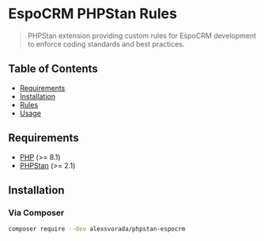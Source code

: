 # EspoCRM PHPStan Rules

> PHPStan extension providing custom rules for EspoCRM development to enforce coding standards and best practices.

## Table of Contents

-   [Requirements](#requirements)
-   [Installation](#installation)
-   [Rules](#rules)
-   [Usage](#usage)

## Requirements

-   [PHP](https://www.php.net/) (>= 8.1)
-   [PHPStan](https://phpstan.org/) (>= 2.1)

## Installation

### Via Composer

```bash
composer require --dev alexsvorada/phpstan-espocrm
```
